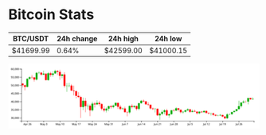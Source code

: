 # Bitcoin Stats

BTC/USDT|24h change|24h high|24h low|
|---|---|---|---|
|$41699.99|0.64%|$42599.00|$41000.15|

<img src="./chart.svg">
